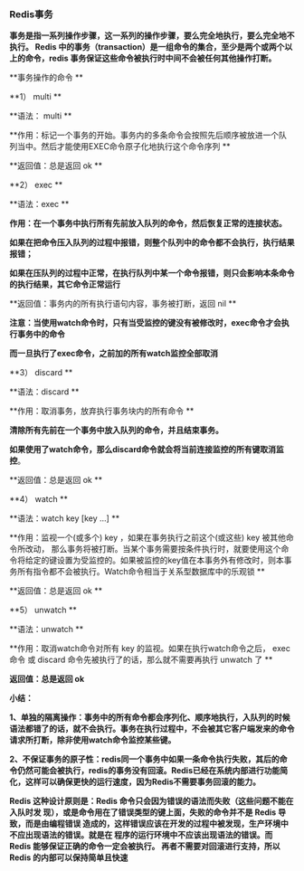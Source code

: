 ### Redis事务

**事务是指一系列操作步骤，这一系列的操作步骤，要么完全地执行，要么完全地不执行。 Redis 中的事务（transaction）是一组命令的集合，至少是两个或两个以上的命令，redis 事务保证这些命令被执行时中间不会被任何其他操作打断。**



**事务操作的命令 **

**1） multi **

**语法： multi **

**作用：标记一个事务的开始。事务内的多条命令会按照先后顺序被放进一个队列当中。然后才能使用EXEC命令原子化地执行这个命令序列 **

**返回值：总是返回 ok **



**2） exec **

**语法：exec **

**作用：在一个事务中执行所有先前放入队列的命令，然后恢复正常的连接状态。**

**如果在把命令压入队列的过程中报错，则整个队列中的命令都不会执行，执行结果报错；**

**如果在压队列的过程中正常，在执行队列中某一个命令报错，则只会影响本条命令的执行结果，其它命令正常运行**

**返回值：事务内的所有执行语句内容，事务被打断，返回 nil **

**注意：当使用watch命令时，只有当受监控的键没有被修改时，exec命令才会执行事务中的命令**

**而一旦执行了exec命令，之前加的所有watch监控全部取消**



**3） discard **

**语法：discard **

**作用：取消事务，放弃执行事务块内的所有命令 **

**清除所有先前在一个事务中放入队列的命令，并且结束事务。**

**如果使用了watch命令，那么discard命令就会将当前连接监控的所有键取消监控**。

**返回值：总是返回 ok **



**4） watch **

**语法：watch key [key ...] **

**作用：监视一个(或多个) key ，如果在事务执行之前这个(或这些) key 被其他命令所改动， 那么事务将被打断。当某个事务需要按条件执行时，就要使用这个命令将给定的键设置为受监控的。如果被监控的key值在本事务外有修改时，则本事务所有指令都不会被执行。Watch命令相当于关系型数据库中的乐观锁 **

**返回值：总是返回 ok **



**5） unwatch **

**语法：unwatch **

**作用：取消watch命令对所有 key 的监视。如果在执行watch命令之后， exec 命令 或 discard 命令先被执行了的话，那么就不需要再执行 unwatch 了 **

**返回值：总是返回 ok**



**小结：**

**1、单独的隔离操作：事务中的所有命令都会序列化、顺序地执行，入队列的时候语法都错了的话，就不会执行。事务在执行过程中，不会被其它客户端发来的命令请求所打断，除非使用watch命令监控某些键。**

**2、不保证事务的原子性：redis同一个事务中如果一条命令执行失败，其后的命令仍然可能会被执行，redis的事务没有回滚。Redis已经在系统内部进行功能简化，这样可以确保更快的运行速度，因为Redis不需要事务回滚的能力。**

**Redis 这种设计原则是：Redis 命令只会因为错误的语法而失败（这些问题不能在入队时发 现），或是命令用在了错误类型的键上面，失败的命令并不是 Redis 导致，而是由编程错误 造成的，这样错误应该在开发的过程中被发现，生产环境中不应出现语法的错误。就是在 程序的运行环境中不应该出现语法的错误。而 Redis 能够保证正确的命令一定会被执行。 再者不需要对回滚进行支持，所以 Redis 的内部可以保持简单且快速**